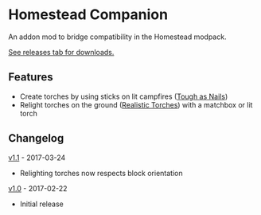 # Homestead Companion

An addon mod to bridge compatibility in the Homestead modpack.

[See releases tab for downloads.](https://github.com/WesCook/homestead-companion/releases)

## Features

* Create torches by using sticks on lit campfires ([Tough as Nails](https://github.com/Glitchfiend/ToughAsNails))
* Relight torches on the ground ([Realistic Torches](https://github.com/MattCzyr/RealisticTorches)) with a matchbox or lit torch

## Changelog

[v1.1](https://github.com/WesCook/homestead-companion/releases/tag/v1.1) - 2017-03-24

* Relighting torches now respects block orientation

[v1.0](https://github.com/WesCook/homestead-companion/releases/tag/v1.0) - 2017-02-22

* Initial release
